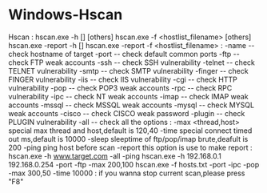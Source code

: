 Windows-Hscan
=============

Hscan
<Usage>:  hscan.exe -h <startIP> [<endIP>] <options> [others]
          hscan.exe -f <hostlist_filename> <options> [others]
          hscan.exe -report -h <startIP> [<endIP>]
          hscan.exe -report -f <hostlist_filename>
<Options>:
          -name    --  check hostname of target
          -port    --  check default common ports
          -ftp     --  check FTP weak accounts
          -ssh     --  check SSH vulnerability
          -telnet  --  check TELNET vulnerability
          -smtp    --  check SMTP vulnerability
          -finger  --  check FINGER vulnerability
          -iis     --  check IIS vulnerability
          -cgi     --  check HTTP vulnerability
          -pop     --  check POP3 weak accounts
          -rpc     --  check RPC vulnerability
          -ipc     --  check NT weak accounts
          -imap    --  check IMAP weak accounts
          -mssql   --  check MSSQL weak accounts
          -mysql   --  check MYSQL weak accounts
          -cisco   --  check CISCO weak password
          -plugin  --  check PLUGIN vulnerability
          -all     --  check all the options
<Others>:
          -max <thread,host> special max thread and host,default is 120,40
          -time <timedout> special connect timed out ms,default is 10000
          -sleep <sleeptime> sleeptime of ftp/pop/imap brute,deafult is 200
          -ping    ping host before scan
          -report  this option is use to make report
<Example>:
          hscan.exe -h www.target.com -all -ping
          hscan.exe -h 192.168.0.1 192.168.0.254 -port -ftp -max 200,100
          hscan.exe -f hosts.txt -port -ipc -pop -max 300,50 -time 10000
<Notice>:
          if you wanna stop current scan,please press "F8"
